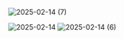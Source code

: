 ![2025-02-14 (7)](https://github.com/user-attachments/assets/50fb7e0f-a2cb-4778-b904-6b9e69884c9c)

![2025-02-14](https://github.com/user-attachments/assets/730ffaf9-d68e-4117-8c0e-f59b05f82d0b)
![2025-02-14 (6)](https://github.com/user-attachments/assets/aa11bdb8-9655-4836-8073-624c19c502fa)
